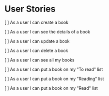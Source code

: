# User Stories

[ ] As a user I can create a book

[ ] As a user I can see the details of a book

[ ] As a user I can update a book

[ ] As a user I can delete a book

[ ] As a user I can see all my books

[ ] As a user I can put a book on my "To read" list

[ ] As a user I can put a book on my "Reading" list

[ ] As a user I can put a book on my "Read" list
